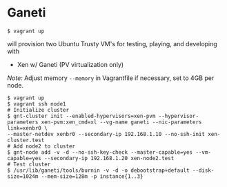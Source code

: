 Ganeti
===========

```
$ vagrant up
```

will provision two Ubuntu Trusty VM's for testing, playing, and developing with
 * Xen w/ Ganeti (PV virtualization only)

*Note:*  Adjust memory `--memory` in Vagrantfile if necessary, set to 4GB per node.

```
$ vagrant up
$ vagrant ssh node1
# Initialize cluster
$ gnt-cluster init --enabled-hypervisors=xen-pvm --hypervisor-parameters xen-pvm:xen_cmd=xl --vg-name ganeti --nic-parameters link=xenbr0 \
--master-netdev xenbr0 --secondary-ip 192.168.1.10 --no-ssh-init xen-cluster.test
# Add node2 to cluster
$ gnt-node add -v -d --no-ssh-key-check --master-capable=yes --vm-capable=yes --secondary-ip 192.168.1.20 xen-node2.test
# Test cluster
$ /usr/lib/ganeti/tools/burnin -v -d -o debootstrap+default --disk-size=1024m --mem-size=128m -p instance{1..3}
```
